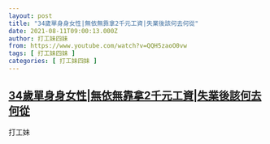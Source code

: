 ```yaml
---
layout: post
title: "34歲單身身女性|無依無靠拿2千元工資|失業後該何去何從"
date: 2021-08-11T09:00:13.000Z
author: 打工妹四妹
from: https://www.youtube.com/watch?v=QQH5zaoO0vw
tags: [ 打工妹四妹 ]
categories: [ 打工妹四妹 ]
---
```

<!--1628672413000-->
[34歲單身身女性|無依無靠拿2千元工資|失業後該何去何從](https://www.youtube.com/watch?v=QQH5zaoO0vw)
------

<div>
打工妹
</div>
